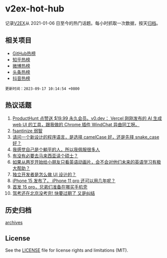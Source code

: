 # v2ex-hot-hub

 记录[V2EX](https://www.v2ex.com/)从 2021-01-06 日至今的热门话题。每小时抓取一次数据，按天[归档](archives)。
 
 ## 相关项目

- [GitHub热榜](https://github.com/lonnyzhang423/github-hot-hub)
- [知乎热榜](https://github.com/lonnyzhang423/zhihu-hot-hub)
- [微博热榜](https://github.com/lonnyzhang423/weibo-hot-hub)
- [头条热榜](https://github.com/lonnyzhang423/toutiao-hot-hub)
- [抖音热榜](https://github.com/lonnyzhang423/douyin-hot-hub)


 `更新时间：2023-09-17 10:14:54 +0800`

## 热议话题

1. [ProductHunt 点赞送 $19.99 永久会员。v0.dev： Vercel 刚刚发布的 AI 生成 web UI 的工具，跟我做的 Chrome 插件 WindChat 异曲同工呀。](https://www.v2ex.com/t/974403)
1. [fsantinize 弱智](https://www.v2ex.com/t/974343)
1. [请问一个新设计的程序语言，是选择 camelCase 好，还是先择 snake_case 好？](https://www.v2ex.com/t/974361)
1. [我感觉自己是个躺平的人，所以我佩服很多人](https://www.v2ex.com/t/974340)
1. [有没有必要去马来西亚读个硕士？](https://www.v2ex.com/t/974389)
1. [如果从两岁开始给小朋友只看英语动画片，会不会对他们未来的英语学习有极大帮助？](https://www.v2ex.com/t/974448)
1. [独立开发者是怎么做 UI 设计的？](https://www.v2ex.com/t/974366)
1. [iPhone 15 发布了， iPhone 11 pro 还可以用几年呢？](https://www.v2ex.com/t/974418)
1. [首发 15 pro，兄弟们准备在哪买手机壳](https://www.v2ex.com/t/974405)
1. [驾考还在北京没考完! 快要过期了 又是纠结](https://www.v2ex.com/t/974351)

## 历史归档

[archives](archives)

## License

See the [LICENSE](LICENSE) file for license rights and limitations (MIT).
